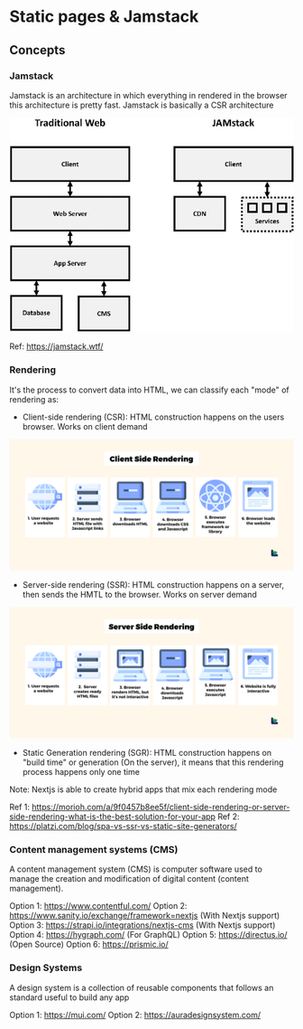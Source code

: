 # Static pages & Jamstack

## Concepts

### Jamstack

Jamstack is an architecture in which everything in rendered in the browser
this architecture is pretty fast. Jamstack is basically a CSR architecture

![Arch](./assets/arch.png)

Ref: https://jamstack.wtf/

### Rendering

It's the process to convert data into HTML, we can classify each "mode" of
rendering as:

- Client-side rendering (CSR): HTML construction happens on the users browser. Works on client demand

![CSR](./assets/csr.png)

- Server-side rendering (SSR): HTML construction happens on a server, then sends the HMTL to the browser. Works on server demand

![SSR](./assets/ssr.png)

- Static Generation rendering (SGR): HTML construction happens on "build time" or generation (On the server), it means that this rendering process happens only one time

Note: Nextjs is able to create hybrid apps that mix each rendering mode

Ref 1: https://morioh.com/a/9f0457b8ee5f/client-side-rendering-or-server-side-rendering-what-is-the-best-solution-for-your-app
Ref 2: https://platzi.com/blog/spa-vs-ssr-vs-static-site-generators/

### Content management systems (CMS)

A content management system (CMS) is computer software used to manage the creation and modification of digital content (content management).

Option 1: https://www.contentful.com/
Option 2: https://www.sanity.io/exchange/framework=nextjs (With Nextjs support)
Option 3: https://strapi.io/integrations/nextjs-cms (With Nextjs support)
Option 4: https://hygraph.com/ (For GraphQL)
Option 5: https://directus.io/ (Open Source)
Option 6: https://prismic.io/

### Design Systems

A design system is a collection of reusable components that follows an standard useful to build any app

Option 1: https://mui.com/
Option 2: https://auradesignsystem.com/
